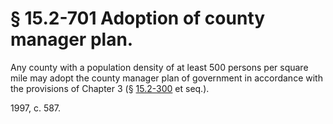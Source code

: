 # § 15.2-701 Adoption of county manager plan.

<p>Any county with a population density of at least 500 persons per square mile may adopt the county manager plan of government in accordance with the provisions of Chapter 3 (§ <a href='http://law.lis.virginia.gov/vacode/15.2-300/'>15.2-300</a> et seq.).</p><p>1997, c. 587.</p>